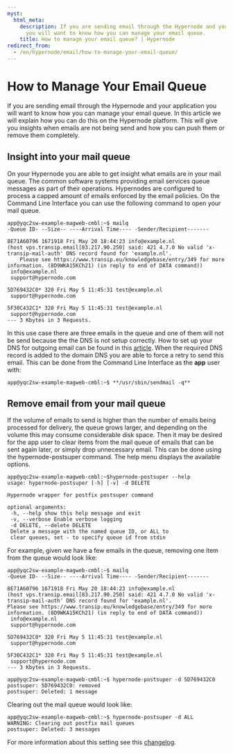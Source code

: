 ```yaml
---
myst:
  html_meta:
    description: If you are sending email through the Hypernode and your application
      you will want to know how you can manage your email queue.
    title: How to manage your email queue? | Hypernode
redirect_from:
  - /en/hypernode/email/how-to-manage-your-email-queue/
---
```


<!-- source: https://support.hypernode.com/en/hypernode/email/how-to-manage-your-email-queue/ -->

# How to Manage Your Email Queue

If you are sending email through the Hypernode and your application you will want to know how you can manage your email queue. In this article we will explain how you can do this on the Hypernode platform. This will give you insights when emails are not being send and how you can push them or remove them completely.

## Insight into your mail queue

On your Hypernode you are able to get insight what emails are in your mail queue. The common software systems providing email services queue messages as part of their operations. Hypernodes are configured to process a capped amount of emails enforced by the email policies. On the Command Line Interface you can use the following command to open your mail queue.

```
app@yqc2sw-example-magweb-cmbl:~$ mailq
-Queue ID- --Size-- ----Arrival Time---- -Sender/Recipient-------

8E71A60796 1671918 Fri May 20 18:44:23 info@example.nl
(host vps.transip.email[83.217.90.250] said: 421 4.7.0 No valid 'x-transip-mail-auth' DNS record found for 'example.nl'.
	Please see https://www.transip.eu/knowledgebase/entry/349 for more information. (8D9WKA15KCh21) (in reply to end of DATA command))
 info@example.nl
 support@hypernode.com

5D769432C0* 320 Fri May 5 11:45:31 test@example.nl
 support@hypernode.com

5F30C432C1* 320 Fri May 5 11:45:31 test@example.nl
 support@hypernode.com
--- 3 Kbytes in 3 Requests.
```

In this use case there are three emails in the queue and one of them will not be send because the the DNS is not setup correctly. How to set up your DNS for outgoing email can be found in this [article](how-to-set-up-your-dns-for-outgoing-email.md). When the required DNS record is added to the domain DNS you are able to force a retry to send this email. This can be done from the Command Line Interface as the **app** user with:

```
app@yqc2sw-example-magweb-cmbl:~$ **/usr/sbin/sendmail -q**
```

## Remove email from your mail queue

If the volume of emails to send is higher than the number of emails being processed for delivery, the queue grows larger, and depending on the volume this may consume considerable disk space. Then it may be desired for the app user to clear items from the mail queue of emails that can be sent again later, or simply drop unnecessary email. This can be done using the hypernode-postsuper command. The help menu displays the available options.

```
app@yqc2sw-example-magweb-cmbl:~$hypernode-postsuper --help
usage: hypernode-postsuper [-h] [-v] -d DELETE

Hypernode wrapper for postfix postsuper command

optional arguments:
 -h, --help show this help message and exit
 -v, --verbose Enable verbose logging
 -d DELETE, --delete DELETE
 Delete a message with the named queue ID, or ALL to
 clear queues, set - to specify queue id from stdin
```

For example, given we have a few emails in the queue, removing one item from the queue would look like:

```
app@yqc2sw-example-magweb-cmbl:~$ mailq
-Queue ID- --Size-- ----Arrival Time---- -Sender/Recipient-------

8E71A60796 1671918 Fri May 20 18:44:23 info@example.nl
(host vps.transip.email[83.217.90.250] said: 421 4.7.0 No valid 'x-transip-mail-auth' DNS record found for 'example.nl'.
Please see https://www.transip.eu/knowledgebase/entry/349 for more information. (8D9WKA15KCh21) (in reply to end of DATA command))
 info@example.nl
 support@hypernode.com

5D769432C0* 320 Fri May 5 11:45:31 test@example.nl
 support@hypernode.com

5F30C432C1* 320 Fri May 5 11:45:31 test@example.nl
 support@hypernode.com
--- 3 Kbytes in 3 Requests.

app@yqc2sw-example-magweb-cmbl:~$ hypernode-postsuper -d 5D769432C0
postsuper: 5D769432C0: removed
postsuper: Deleted: 1 message
```

Clearing out the mail queue would look like:

```
app@yqc2sw-example-magweb-cmbl:~$ hypernode-postsuper -d ALL
WARNING: Clearing out postfix mail queues
postsuper: Deleted: 3 messages
```

For more information about this setting see this [changelog](https://changelog.hypernode.com/release-5678-new-hypernode-postsuper-utility-to-clear-mail-queue/).
